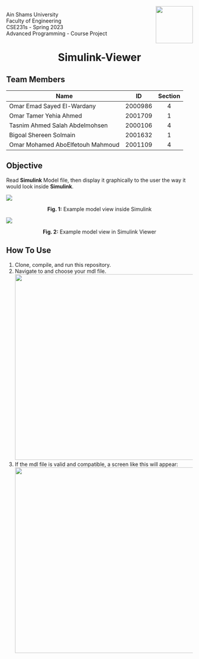 <img src="https://eng.asu.edu.eg/img/logo.png" width="100" align="right">

Ain Shams University  
Faculty of Engineering  
CSE231s - Spring 2023  
Advanced Programming - Course Project

<h1 style="text-align: center;">Simulink-Viewer</h1>



## Team Members

|Name|ID|Section|
|-|:-:|:-:|
|Omar Emad Sayed El-Wardany|2000986|4|
|Omar Tamer Yehia Ahmed|2001709|1
|Tasnim Ahmed Salah Abdelmohsen|2000106|4|
|Bigoal Shereen Solmain|2001632|1|
|Omar Mohamed AboElfetouh Mahmoud|2001109|4|

## Objective
Read **Simulink** Model file, then display it graphically to the user the way it would look inside **Simulink**.

<img src="https://i.imgur.com/N8Ltktz.png">


<p style="text-align: center;"> <strong>Fig. 1:</strong> Example model view inside Simulink </p>

<img src="https://i.imgur.com/s9ROqkI.png">


<p style="text-align: center;"> <strong>Fig. 2:</strong> Example model view in Simulink Viewer </p>


## How To Use
1. Clone, compile, and run this repository.
2. Navigate to and choose your mdl file.  
   <img src="https://i.imgur.com/Z2wV6wy.png" width="500">
3. If the mdl file is valid and compatible, a screen like this will appear:
   <img src="https://i.imgur.com/s9ROqkI.png" width="500">
